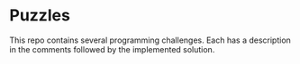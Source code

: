 # Puzzles

This repo contains several programming challenges. Each has a description in the comments followed by the implemented solution.
